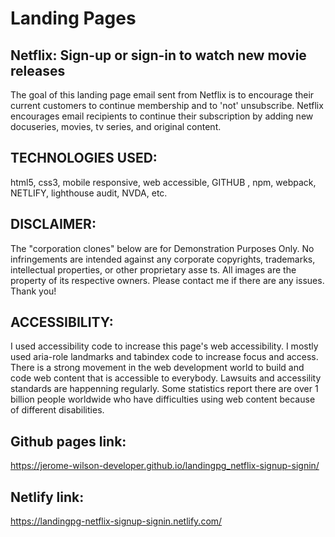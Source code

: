 # Landing Pages

## Netflix: Sign-up or sign-in to watch new movie releases
The goal of this landing page email sent from Netflix is to encourage their current customers to 
continue membership and to 'not' unsubscribe. Netflix encourages email recipients to continue their 
subscription by adding new docuseries, movies, tv series, and original content. 

## TECHNOLOGIES USED:
html5, css3, mobile responsive, web accessible, GITHUB , npm, webpack, NETLIFY, lighthouse audit, NVDA, etc.

## DISCLAIMER:
The "corporation clones" below are for Demonstration Purposes Only. No infringements are intended
against any corporate copyrights, trademarks, intellectual properties, or other proprietary asse
ts. All images are the property of its respective owners. Please contact me if there are any issues. Thank you!

## ACCESSIBILITY:
I used accessibility code to increase this page's web accessibility. I mostly used aria-role landmarks and 
tabindex code to increase focus and access. There is a strong movement in the web development world to build and 
code web content that is accessible to everybody. Lawsuits and accessility standards are happenning regularly. Some 
statistics report there are over 1 billion people worldwide who have difficulties using web content because of 
different disabilities.

## Github pages link:
https://jerome-wilson-developer.github.io/landingpg_netflix-signup-signin/

## Netlify link:
https://landingpg-netflix-signup-signin.netlify.com/
